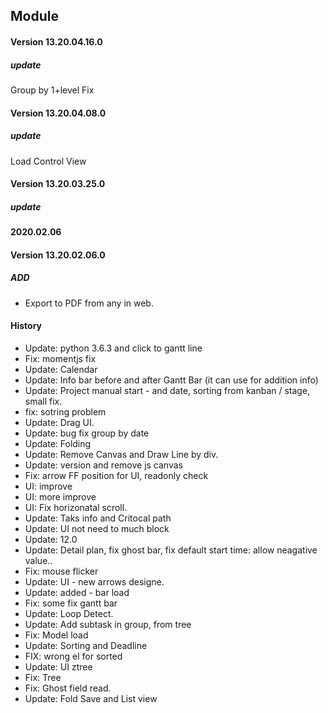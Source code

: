 ## Module <Project Native>


#### Version 13.20.04.16.0
##### update
Group by 1+level Fix

#### Version 13.20.04.08.0
##### update
Load Control View


#### Version 13.20.03.25.0
##### update

#### 2020.02.06
#### Version 13.20.02.06.0
##### ADD

- Export to PDF from any in web.


#### History
- Update: python 3.6.3 and click to gantt line
- Fix: momentjs fix
- Update: Calendar
- Update: Info bar before and after Gantt Bar (it can use for addition info)
- Update: Project manual start - and date, sorting from kanban / stage, small fix.
- fix: sotring problem
- Update: Drag UI.
- Update: bug fix group by date 
- Update: Folding
- Update: Remove Canvas and Draw Line by div.
- Update: version and remove js canvas
- Fix: arrow FF position for UI, readonly check
- UI: improve
- UI: more improve
- UI: Fix horizonatal scroll.
- Update: Taks info and Critocal path
- Update: UI not need to much block
- Update: 12.0
- Update: Detail plan, fix ghost bar, fix default start time: allow neagative value..
- Fix: mouse flicker 
- Update: UI - new arrows designe.
- Update: added - bar load
- Fix: some fix gantt bar
- Update: Loop Detect.
- Update: Add subtask in group, from tree
- Fix: Model load
- Update: Sorting and Deadline
- FIX: wrong el for sorted
- Update: UI ztree
- Fix: Tree
- Fix: Ghost field read.
- Update: Fold Save and List view
